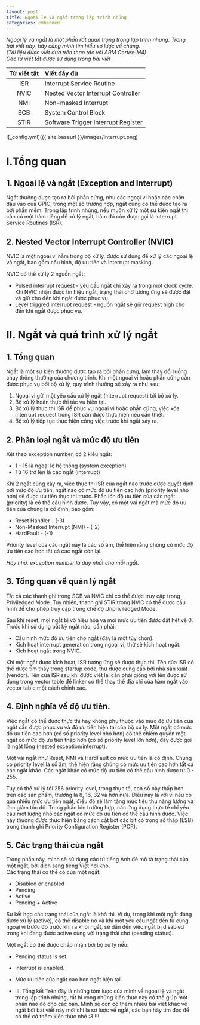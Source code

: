 ```yaml
---
layout: post
title: Ngoại lệ và ngắt trong lập trình nhúng
categories: embedded
---
```


*Ngoại lệ và ngắt là một phần rất quan trọng trong lập trình nhúng. Trong bài viết này, hãy cùng mình tìm hiểu sơ lược về chúng.*    
*(Tài liệu được viết dựa trên thao tác với ARM Cortex-M4)*    
*Các từ viết tắt được sử dụng trong bài viết*    

| **Từ viết tắt**      | **Viết đầy đủ** |
| :-----------: | :----------- |
| ISR      | Interrupt Service Routine       |
| NVIC   | Nested Vector Interrupt Controller        |
| NMI | Non-masked Interrupt |
| SCB | System Control Block |
| STIR | Software Trigger Interrupt Register |


![_config.yml]({{ site.baseurl }}/images/interrupt.png)
# I.Tổng quan
## 1. Ngoại lệ và ngắt (Exception and Interrupt)
Ngắt thường được tạo ra bởi phần cứng, như các ngoại vi hoặc các chân đầu vào của GPIO, trong một số trường hợp, ngắt cũng có thể được tạo ra bởi phần mềm. Trong lập trình nhúng, nếu muốn xử lý một sự kiện ngắt thì cần có một hàm riêng để xử lý ngắt, hàm đó còn được gọi là Interrupt Service Routines (ISR).   

## 2. Nested Vector Interrupt Controller (NVIC)
NVIC là một ngoại vi nằm trong bộ xử lý, được sử dụng để xử lý các ngoại lệ và ngắt, bao gồm cấu hình, độ ưu tiên và interrupt masking.  

NVIC có thể xử lý 2 nguồn ngắt:  
* Pulsed interrupt request - yêu cầu ngắt chỉ xảy ra trong một clock cycle. Khi NVIC nhận được tín hiệu ngắt, trạng thái chờ tương ứng sẽ được đặt và giữ cho đến khi ngắt được phục vụ.
* Level triggred interrupt request - nguồn ngắt sẽ giữ request high cho đến khi ngắt được phục vụ.

# II. Ngắt và quá trình xử lý ngắt
## 1. Tổng quan
Ngắt là một sự kiện thường được tạo ra bỏi phần cứng, làm thay đổi luồng chạy thông thường của chương trình. Khi một ngoại vi hoặc phần cứng cần được phục vụ bởi bộ xử lý, quy trình thường sẽ xảy ra như sau:
1. Ngoại vi gửi một yêu cầu xử lý ngắt (interrupt request) tới bộ xử lý.
2. Bộ xử lý hoãn thực thi tác vụ hiện tại.
3. Bộ xử lý thực thi ISR để phục vụ ngoại vi hoặc phần cứng, việc xóa interrupt request trong ISR cần được thực hiện nếu cần thiết.
4. Bộ xử lý tiếp tục thực hiện công việc trước khi ngắt xảy ra.

## 2. Phân loại ngắt và mức độ ưu tiên
Xét theo exception number, có 2 kiểu ngắt:
* 1 - 15 là ngoại lệ hệ thống (system exception)
* Từ 16 trở lên là các ngắt (interrupt)

Khi 2 ngắt cùng xảy ra, việc thực thi ISR của ngắt nào trước được quyết định bởi mức độ ưu tiên, ngắt nào có mức độ ưu tiên cao hơn (priority level nhỏ hơn) sẽ được ưu tiên thực thi trước. Phần lớn độ ưu tiên của các ngắt (priority) là có thể cấu hình được. Tuy vậy, có một vài ngắt mà mức độ ưu tiên của chúng là cố định, bao gồm:
* Reset Handler - (-3)
* Non-Masked Interrupt (NMI) - (-2)
* HardFault - (-1)

Priority level của các ngắt này là các số âm, thể hiện rằng chúng có mức độ ưu tiên cao hơn tất cả các ngắt còn lại.  

*Hãy nhớ, exception number là duy nhất cho mỗi ngắt.*

## 3. Tổng quan về quản lý ngắt
Tất cả các thanh ghi trong SCB và NVIC chỉ có thể được truy cập trong Priviledged Mode. Tuy nhiên, thanh ghi STIR trong NVIC có thể được cấu hình để cho phép truy cập trong chế độ Unpriviledged Mode.  

Sau khi reset, mọi ngắt bị vô hiệu hóa và mọi mức ưu tiên được đặt hết về 0. Trước khi sử dụng bất kỳ ngắt nào, cần phải:
* Cấu hình mức độ ưu tiên cho ngắt (đây là một tùy chọn).
* Kích hoạt interrupt generation trong ngoại vi, thứ sẽ kích hoạt ngắt.
* Kích hoạt ngắt trong NVIC.

Khi một ngắt được kích hoạt, ISR tương ứng sẽ được thực thi. Tên của ISR có thể được tìm thấy trong startup code, thứ được cung cấp bởi nhà sản xuất (vendor). Tên của ISR sau khi được viết lại cần phải giống với tên được sử dụng trong vector table để linker có thể thay thế địa chỉ của hàm ngắt vào vector table một cách chính xác.  

## 4. Định nghĩa về độ ưu tiên.
Việc ngắt có thể được thực thi hay không phụ thuộc vào mức độ ưu tiên của ngắt cần được phục vụ và độ ưu tiên hiện tại của bộ xử lý. Một ngắt có mức độ ưu tiên cao hơn (có số priority level nhỏ hơn) có thể chiếm quyền một ngắt có mức độ ưu tiên thấp hơn (có số priority level lớn hơn), đây được gọi là ngắt lồng (nested exception/interrupt).  

Một vài ngắt như Reset, NMI và HardFault có mức ưu tiên là cố định. Chúng có priority level là số âm, thể hiện rằng chúng có mức ưu tiên cao hơn tất cả các ngắt khác. Các ngắt khác có mức độ ưu tiên có thể cấu hình được từ 0 - 255.  

Tuy có thể xử lý tới 256 priority level, trong thực tế, con số này thấp hơn trên các sản phầm, thường là 8, 16, 32 và hơn nữa. Điều này là vởi vì nếu có quá nhiều mức ưu tiên ngắt, điều đó sẽ làm tăng mức tiêu thụ năng lượng và làm giảm tốc độ. Trong phần lớn trường hợp, các ứng dụng thực tế chỉ yêu cầu một lượng nhỏ các ngắt có mức độ ưu tiên có thể cấu hình được. Việc này thường được thực hiện bằng cách cắt bớt các bit có trọng số thấp (LSB) trong thanh ghi Priority Configuration Register (PCR).  

## 5. Các trạng thái của ngắt
Trong phần này, mình sẽ sử dụng các từ tiếng Anh để mô tả trạng thái của một ngắt, bởi dịch sang tiếng Việt hơi khó.  
Các trạng thái có thể có của một ngắt:  
* Disabled or enabled
* Pending
* Active
* Pending + Active

Sự kết hợp các trạng thái của ngắt là khả thi. Ví dụ, trong khi một ngắt đang được xử lý (active), có thể disable nó và khi một yêu cầu ngắt đến từ cùng ngoại vi trước đó trước khi ra khỏi ngắt, sẽ dẫn đến việc ngắt bị disabled trong khi đang được active cùng với trạng thái chờ (pending status).  

Một ngắt có thể được chấp nhận bởi bộ xử lý nếu:
* Pending status is set.
* Interrupt is enabled.
* Mức ưu tiên của ngắt cao hơn ngắt hiện tại.

* III. Tổng kết
Trên đây là những tóm lược của mình về ngoại lệ và ngắt trong lập trình nhúng, rất hi vọng những kiến thức này có thể giúp một phần nào đó cho các bạn.
Mình sẽ còn có thêm nhiều bài viết khác về ngắt bởi bài viết này mới chỉ là sơ lược về ngắt, các bạn hãy tìm đọc để có thể có thêm kiến thức nhé :3 !!!
